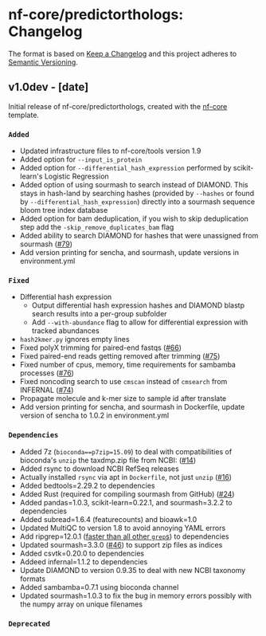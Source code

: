 # nf-core/predictorthologs: Changelog

The format is based on [Keep a Changelog](http://keepachangelog.com/en/1.0.0/)
and this project adheres to [Semantic Versioning](http://semver.org/spec/v2.0.0.html).

## v1.0dev - [date]

Initial release of nf-core/predictorthologs, created with the [nf-core](http://nf-co.re/) template.

### `Added`

- Updated infrastructure files to nf-core/tools version 1.9
- Added option for `--input_is_protein`
- Added option for `--differential_hash_expression` performed by scikit-learn's Logistic Regression
- Added option of using sourmash to search instead of DIAMOND. This stays in hash-land by searching hashes (provided by `--hashes` or found by `--differential_hash_expression`) directly into a sourmash sequence bloom tree index database
- Added option for bam deduplication, if you wish to skip deduplication step add the `-skip_remove_duplicates_bam` flag
- Added ability to search DIAMOND for hashes that were unassigned from sourmash ([#79](https://github.com/czbiohub/nf-predictorthologs/pull/79))
- Add version printing for sencha, and sourmash, update versions in environment.yml

### `Fixed`

- Differential hash expression
  - Output differential hash expression hashes and DIAMOND blastp search results into a per-group subfolder
  - Add `--with-abundance` flag to allow for differential expression with tracked abundances
- `hash2kmer.py` ignores empty lines
- Fixed polyX trimming for paired-end fastqs ([#66](https://github.com/czbiohub/nf-predictorthologs/pull/66))
- Fixed paired-end reads getting removed after trimming ([#75](https://github.com/czbiohub/nf-predictorthologs/pull/75))
- Fixed number of cpus, memory, time requirements for sambamba processes ([#76](https://github.com/czbiohub/nf-predictorthologs/pull/76))
- Fixed noncoding search to use `cmscan` instead of `cmsearch` from INFERNAL ([#74](https://github.com/czbiohub/nf-predictorthologs/pull/74))
- Propagate molecule and k-mer size to sample id after translate
- Add version printing for sencha, and sourmash in Dockerfile, update version of sencha to 1.0.2 in environment.yml

### `Dependencies`

- Added 7z (`bioconda==p7zip=15.09`) to deal with compatibilities of bioconda's `unzip` the taxdmp.zip file from NCBI: ([#14](https://github.com/czbiohub/nf-predictorthologs/issues/14))
- Added rsync to download NCBI RefSeq releases
- Actually installed `rsync` via apt in `Dockerfile`, not just `unzip` ([#16](https://github.com/czbiohub/nf-predictorthologs/pull/16))
- Added bedtools=2.29.2 to dependencies
- Added Rust (required for compiling sourmash from GitHub) ([#24](https://github.com/czbiohub/nf-predictorthologs/pull/24))
- Added pandas=1.0.3, scikit-learn=0.22.1, and sourmash=3.2.2 to dependencies
- Added subread=1.6.4 (featurecounts) and bioawk=1.0
- Updated MultiQC to version 1.8 to avoid annoying YAML errors
- Add ripgrep=12.0.1 ([faster than all other `grep`s](https://blog.burntsushi.net/ripgrep/)) to dependencies
- Updated sourmash=3.3.0 ([#46](https://github.com/czbiohub/nf-predictorthologs/pull/46)) to support zip files as indices
- Added csvtk=0.20.0 to dependencies
- Addeed infernal=1.1.2 to dependencies
- Update DIAMOND to version 0.9.35 to deal with new NCBI taxonomy formats
- Added sambamba=0.7.1 using bioconda channel
- Updated sourmash=1.0.3 to fix the bug in memory errors possibly with the numpy array on unique filenames

### `Deprecated`
